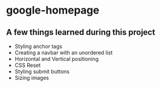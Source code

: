 # google-homepage

## A few things learned during this project

- Styling anchor tags
- Creating a navbar with an unordered list
- Horizontal and Vertical positioning
- CSS Reset
- Styling submit buttons
- Sizing images
